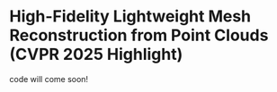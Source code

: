 # High-Fidelity Lightweight Mesh Reconstruction from Point Clouds (CVPR 2025 Highlight)

code will come soon!
